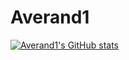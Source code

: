 # Averand1
[![Averand1's GitHub stats](https://github-readme-stats.vercel.app/api?username=averand1&show_icons=true&count_private=true&theme=tokyonight)](https://github.com/averand1/github-readme-stats)
